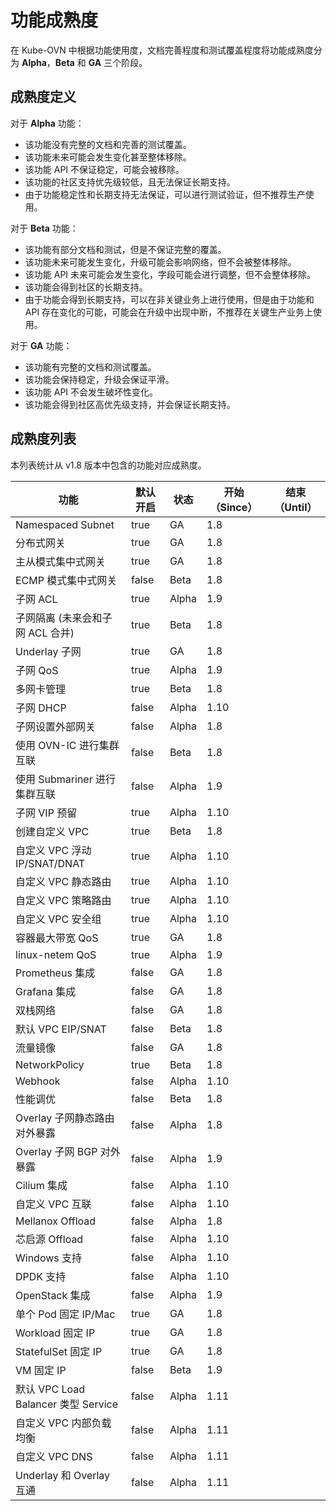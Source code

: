 # 功能成熟度

在 Kube-OVN 中根据功能使用度，文档完善程度和测试覆盖程度将功能成熟度分为 **Alpha**，**Beta** 和 **GA** 三个阶段。

## 成熟度定义

对于 **Alpha** 功能：

- 该功能没有完整的文档和完善的测试覆盖。
- 该功能未来可能会发生变化甚至整体移除。
- 该功能 API 不保证稳定，可能会被移除。
- 该功能的社区支持优先级较低，且无法保证长期支持。
- 由于功能稳定性和长期支持无法保证，可以进行测试验证，但不推荐生产使用。

对于 **Beta** 功能：

- 该功能有部分文档和测试，但是不保证完整的覆盖。
- 该功能未来可能发生变化，升级可能会影响网络，但不会被整体移除。
- 该功能 API 未来可能会发生变化，字段可能会进行调整，但不会整体移除。
- 该功能会得到社区的长期支持。
- 由于功能会得到长期支持，可以在非关键业务上进行使用，但是由于功能和 API 存在变化的可能，可能会在升级中出现中断，不推荐在关键生产业务上使用。

对于 **GA** 功能：

- 该功能有完整的文档和测试覆盖。
- 该功能会保持稳定，升级会保证平滑。
- 该功能 API 不会发生破坏性变化。
- 该功能会得到社区高优先级支持，并会保证长期支持。

## 成熟度列表

本列表统计从 v1.8 版本中包含的功能对应成熟度。

| 功能                              | 默认开启  | 状态    | 开始（Since） | 结束（Until） |
|---------------------------------|-------|-------|-----------|-----------|
| Namespaced Subnet               | true  | GA    | 1.8       |           |
| 分布式网关                           | true  | GA    | 1.8       |           |
| 主从模式集中式网关                       | true  | GA    | 1.8       |           |
| ECMP 模式集中式网关                    | false | Beta  | 1.8       |           |
| 子网 ACL                          | true  | Alpha | 1.9       |           |
| 子网隔离 (未来会和子网 ACL 合并)            | true  | Beta  | 1.8       |           |
| Underlay 子网                     | true  | GA    | 1.8       |           |
| 子网 QoS                          | true  | Alpha | 1.9       |           |
| 多网卡管理                           | true  | Beta  | 1.8       |           |
| 子网 DHCP                         | false | Alpha | 1.10      |           |
| 子网设置外部网关                        | false | Alpha | 1.8       |           |
| 使用 OVN-IC 进行集群互联                | false | Beta  | 1.8       |           |
| 使用 Submariner 进行集群互联            | false | Alpha | 1.9       |           |
| 子网 VIP 预留                       | true  | Alpha | 1.10      |           |
| 创建自定义 VPC                       | true  | Beta  | 1.8       |           |
| 自定义 VPC 浮动 IP/SNAT/DNAT          | true  | Alpha | 1.10      |           |
| 自定义 VPC 静态路由                    | true  | Alpha | 1.10      |           |
| 自定义 VPC 策略路由                    | true  | Alpha | 1.10      |           |
| 自定义 VPC 安全组                     | true  | Alpha | 1.10      |           |
| 容器最大带宽 QoS                      | true  | GA    | 1.8       |           |
| linux-netem QoS                 | true  | Alpha | 1.9       |           |
| Prometheus 集成                   | false | GA    | 1.8       |           |
| Grafana 集成                      | false | GA    | 1.8       |           |
| 双栈网络                            | false | GA    | 1.8       |           |
| 默认 VPC EIP/SNAT                 | false | Beta  | 1.8       |           |
| 流量镜像                            | false | GA    | 1.8       |           |
| NetworkPolicy                   | true  | Beta  | 1.8       |           |
| Webhook                         | false | Alpha | 1.10      |           |
| 性能调优                            | false | Beta  | 1.8       |           |
| Overlay 子网静态路由对外暴露              | false | Alpha | 1.8       |           |
| Overlay 子网 BGP 对外暴露             | false | Alpha | 1.9       |           |
| Cilium 集成                       | false | Alpha | 1.10      |           |
| 自定义 VPC 互联                      | false | Alpha | 1.10      |           |
| Mellanox Offload                | false | Alpha | 1.8       |           |
| 芯启源 Offload                     | false | Alpha | 1.10      |           |
| Windows 支持                      | false | Alpha | 1.10      |           |
| DPDK 支持                         | false | Alpha | 1.10      |           |
| OpenStack 集成                    | false | Alpha | 1.9       |           |
| 单个 Pod 固定 IP/Mac                | true  | GA    | 1.8       |           |
| Workload 固定 IP                  | true  | GA    | 1.8       |           |
| StatefulSet 固定 IP               | true  | GA    | 1.8       |           |
| VM 固定 IP                        | false | Beta  | 1.9       |           |
| 默认 VPC Load Balancer 类型 Service | false | Alpha | 1.11      |           |
| 自定义 VPC 内部负载均衡                  | false | Alpha | 1.11      |           |
| 自定义 VPC DNS                     | false | Alpha | 1.11      |           |
| Underlay 和 Overlay 互通           | false | Alpha | 1.11      |           |
